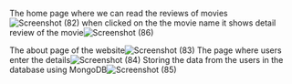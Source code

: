 The home page where we can read the reviews of movies
![Screenshot (82)](https://user-images.githubusercontent.com/103810977/205432341-c7e4f2e7-7ddf-47bf-8f37-eb7d7c18d662.png)
when clicked on the  the movie name it shows detail review of the movie![Screenshot (86)](https://user-images.githubusercontent.com/103810977/205432346-296fa3d8-9049-4274-b25c-e7b14bbf8463.png)

The about page of the website![Screenshot (83)](https://user-images.githubusercontent.com/103810977/205432349-a8951589-60e5-4e51-a0ae-d177587c879a.png)
  The page where users enter the details![Screenshot (84)](https://user-images.githubusercontent.com/103810977/205432352-b934d8af-8236-4d8c-8c75-f8e8203e4096.png)
 Storing the data from the users in the database using MongoDB![Screenshot (85)](https://user-images.githubusercontent.com/103810977/205432368-52ad7f5a-9982-4f00-8f47-b7ab4ed4513b.png)
